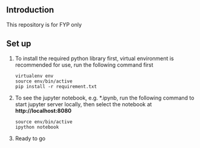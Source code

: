 ## Introduction

This repository is for FYP only

## Set up

1. To install the required python library first, virtual environment is recommended for use, run the following command first

	```
    virtualenv env
    source env/bin/active
    pip install -r requirement.txt
    ```
    
2. To see the jupyter notebook, e.g. *.ipynb, run the following command to start jupyter server locally, then select the notebook at **http://localhost:8080**

	```
	source env/bin/active
	ipython notebook
	```
	
3. Ready to go

